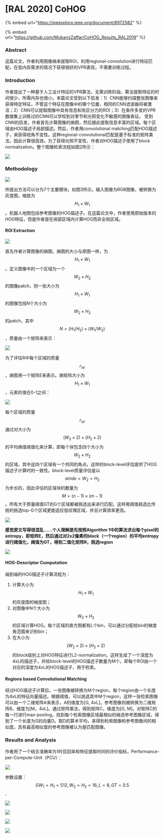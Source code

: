 # \[RAL 2020] CoHOG

{% embed url="https://ieeexplore.ieee.org/document/8972582" %}

{% embed url="https://github.com/MubarizZaffar/CoHOG_Results_RAL2019" %}

### Abstract

这篇论文，作者利用图像熵来提取ROI，利用regional-convolution进行特征匹配，在低内存需求的情况下获得很好的VPR表现，不需要训练过程。

### Introduction

作者提出了一种基于人工设计特征的VPR算法，无需训练阶段。算法提取特征的时间很少，所需内存也很小。本篇论文受到以下启发：1）CNN能够扫描整张图像来获得特定特征，不管这个特征在图像中的哪个位置，相同的CNN滤波器将被激活；2）CNN可以提取图像中具有信息和有区分力的ROI；3）在条件多变的VPR数据集上训练过的CNN可以学校到对季节和光照变化不敏感的图像表征。 受到CNN的启发，作者首先计算图像的熵图，然后据此提取信息丰富的区域。每个区域由HOG描述子局部描述。然后，作者用convolutional matching匹配HOG描述子，来获得视角不变性。这种regional-convolutional匹配是基于标准的矩阵乘法，因此计算很高效。为了获得光照不变性，作者对HOG描述子使用了block normalization。整个图像检索流程如图2所示：&#x20;

![](<../../.gitbook/assets/image (20) (1).png>)

### Methodology

![](<../../.gitbook/assets/image (557).png>)

所提出方法可以分为7个主要模块，如图3所示。输入图像为RGB图像，被转换为灰度图，缩放为$$H_1\times W_1$$。机器人地图包括参考图像的HOG描述子。在这篇论文中，作者使用原始版本的HOG特征，但是作者是在局部区域内计算HOG而非全局区域。

#### ROI Extraction

![](<../../.gitbook/assets/image (165).png>)

首先作者计算图像的熵图。熵图的大小与原图一样，为$$H_1\times W_1$$。定义图像中的一个区域为一个$$W_2 \times H_2$$的图像patch，则一张大小为$$H_1\times W_1$$的图像包括N个大小为$$W_2 \times H_2$$的patch，其中$$N=(H_1/H_2) \times (W_1 / W_2)$$，质量由一个矩阵来表示：&#x20;

![](<../../.gitbook/assets/image (1033).png>)

为了评估R中每个区域的质量$$r_{xy}$$，熵图用一个矩阵E来表示。熵矩阵大小为$$H_1\times W_1$$，元素的值在0-1之间：&#x20;

![](<../../.gitbook/assets/image (492).png>)

每个区域的质量$$r_{xy}$$通过对大小为$$(W_2 \times 2) \times(H_2 \times 2)$$的平均熵值阈值化来计算，即每个块包含四个大小为$$W_2 \times H_2$$的区域，其中这四个区域有一个共同的角点。这样的block-level评估提供了HOG描述子计算时的一致性。block-level质量评估是以$$stride=W_2=H_2$$为步长的，因此评估的区域块的数量为$$M=(n-1)\times(m-1)$$。所有大于质量阈值GT的G个区域都被挑选出来进行匹配。这样用阈值挑选比传统的挑选top-G个区域更能适应低纹理区域，并且计算效率更高。&#x20;

![](<../../.gitbook/assets/image (1030).png>)

**感觉原文写得很混乱……个人理解是先按照Algorithm 1中的算法求出每个pixel的entropy，即矩阵E，然后通过对2x2像素的block（一个region）的平均entropy进行阈值化，阈值为GT，得到二值化矩阵R，挑选region**

![](<../../.gitbook/assets/image (515).png>)

#### HOG-Descriptor Computation

端到端的HOG描述子计算流程为：

1. 计算大小为$$H_1\times W_1$$的灰度图的梯度图；
2. 对图像中N个大小为$$W_2 \times H_2$$的区域计算HOG。每个区域的直方图都有L个bin，可以通过分配给bin的梯度角范围来识别bin；
3. 在大小为$$(W_2 \times 2) \times(H_2 \times 2)$$的block级别上对HOG特征进行L2-normalization。这样生成了一个深度为4xL的描述子，并给block-level的HOG描述子数量为M个。即每个ROI由一个对应的深度为4xL的HOG描述子，用于检索。

#### Regions based Convolutional Matching

经过HOG描述子计算后，一张图像被转换为M个region，每个region由一个长度为4xL的特征向量描述。根据阈值，可以挑选其中M个region，这样一张检索图像可以由一个二维矩阵A来表示，A的维度为\[G, 4xL]。参考图像则被转换为二维矩阵B，维度为\[M，4xL]。通过矩阵乘法，得到矩阵C，维度为\[G, M]。对矩阵C的每一行进行max-pooling，找到每个检索图像区域最相似的候选参考图像区域，得到了一个长度为G的向量D。取D的算术平均，来得到检索图像和参考图像间的相似度。具有最高相似度的参考图像被认为是匹配图像。

### Results and Analysis

作者用了一个结合准确率为1时召回率和特征提取时间的评价指标，Performance-per-Compute-Unit（PCU）：&#x20;

![](<../../.gitbook/assets/image (1019).png>)

参数设置：$$GW_1=H_1=512, W_2=H_2=16, L=8, GT=0.5$$**.**

![](<../../.gitbook/assets/image (676).png>)

![](<../../.gitbook/assets/image (549).png>)

![](<../../.gitbook/assets/image (548).png>)

![](<../../.gitbook/assets/image (1010).png>)
